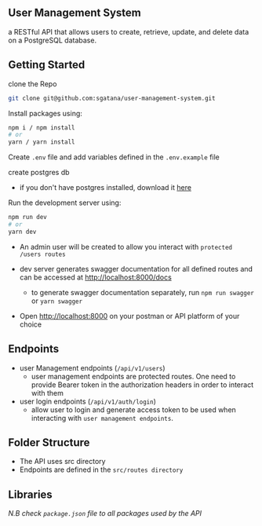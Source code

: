 ## User Management System
a RESTful API that allows users to create, retrieve, update, and delete data on a PostgreSQL database.

## Getting Started
clone the Repo 
```bash
git clone git@github.com:sgatana/user-management-system.git
```
Install packages using:
```bash
npm i / npm install
# or
yarn / yarn install
```
Create `.env` file and add variables defined in the `.env.example` file

create postgres db
- if you don't have postgres installed, download it [here](https://www.postgresql.org/) 



Run the development server using:
```bash
npm run dev
# or
yarn dev
```
- An admin user will be created to allow you interact with `protected /users routes`
- dev server generates swagger documentation for all defined routes and can be accessed at [http://localhost:8000/docs](http://localhost:8000/docs)
    -   to generate swagger documentation separately, run `npm run swagger` or `yarn swagger`

- Open [http://localhost:8000](http://localhost:8000) on your postman or API platform of your choice 

## Endpoints
- user Management endpoints (`/api/v1/users`)   
    -  user management endpoints are protected routes. One need to provide Bearer token in the authorization headers in order to interact with them
- user login endpoints (`/api/v1/auth/login`)   
    -  allow user to login and generate access token to be used when interacting with `user management endpoints`.

## Folder Structure
- The API uses src directory
- Endpoints are defined in the `src/routes directory`

## Libraries

*N.B check `package.json` file to all packages used by the API*
